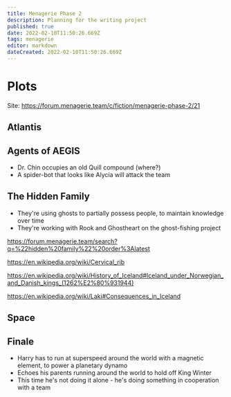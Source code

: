 ```yaml
---
title: Menagerie Phase 2
description: Planning for the writing project
published: true
date: 2022-02-10T11:50:26.669Z
tags: menagerie
editor: markdown
dateCreated: 2022-02-10T11:50:26.669Z
---
```


# Plots

Site: https://forum.menagerie.team/c/fiction/menagerie-phase-2/21

## Atlantis

## Agents of AEGIS

* Dr. Chin occupies an old Quill compound (where?)
* A spider-bot that looks like Alycia will attack the team

## The Hidden Family

* They're using ghosts to partially possess people, to maintain knowledge over time
* They're working with Rook and Ghostheart on the ghost-fishing project

https://forum.menagerie.team/search?q=%22hidden%20family%22%20order%3Alatest

https://en.wikipedia.org/wiki/Cervical_rib

https://en.wikipedia.org/wiki/History_of_Iceland#Iceland_under_Norwegian_and_Danish_kings_(1262%E2%80%931944)

https://en.wikipedia.org/wiki/Laki#Consequences_in_Iceland

## Space

## Finale

* Harry has to run at superspeed around the world with a magnetic element, to power a planetary dynamo
* Echoes his parents running around the world to hold off King Winter
* This time he's not doing it alone - he's doing something in cooperation with a team

